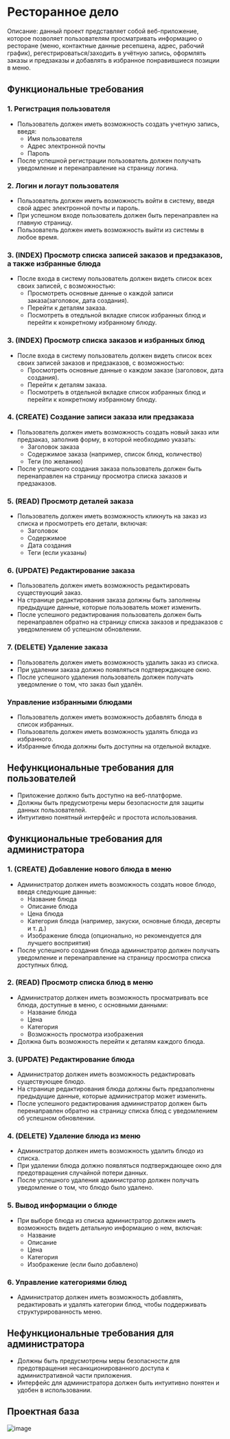 
# Ресторанное дело
Описание: данный проект представляет собой веб-приложение, которое позволяет пользователям просматривать информацию о ресторане (меню, контактные данные ресепшена, адрес, рабочий график), регестрироваться/заходить в учётную запись, оформлять заказы и предзаказы и добавлять в избранное понравившиеся позиции в меню.
## Функциональные требования

### 1. Регистрация пользователя
- Пользователь должен иметь возможность создать учетную запись, введя:
  - Имя пользователя
  - Адрес электронной почты
  - Пароль
- После успешной регистрации пользователь должен получать уведомление и перенаправление на страницу логина.

### 2. Логин и логаут пользователя
- Пользователь должен иметь возможность войти в систему, введя свой адрес электронной почты и пароль.
- При успешном входе пользователь должен быть перенаправлен на главную страницу.
- Пользователь должен иметь возможность выйти из системы в любое время.

### 3. (INDEX) Просмотр списка записей заказов и предзаказов, а также избранные блюда
- После входа в систему пользователь должен видеть список всех своих записей, с возможностью:
  - Просмотреть основные данные о каждой записи заказа(заголовок, дата создания).
  - Перейти к деталям заказа.
  - Посмотреть в отедльной вкладке список избранных блюд и перейти к конкретному избранному блюду.
    

### 3. (INDEX) Просмотр списка заказов и избранных блюд
- После входа в систему пользователь должен видеть список всех своих записей заказов и предзаказов, с возможностью:
  - Просмотреть основные данные о каждом заказе (заголовок, дата создания).
  - Перейти к деталям заказа.
  - Посмотреть в отдельной вкладке список избранных блюд и перейти к конкретному избранному блюду.

### 4. (CREATE) Создание записи заказа или предзаказа
- Пользователь должен иметь возможность создать новый заказ или предзаказ, заполнив форму, в которой необходимо указать:
  - Заголовок заказа
  - Содержимое заказа (например, список блюд, количество)
  - Теги (по желанию)
- После успешного создания заказа пользователь должен быть перенаправлен на страницу просмотра списка заказов и предзаказов.

### 5. (READ) Просмотр деталей заказа
- Пользователь должен иметь возможность кликнуть на заказ из списка и просмотреть его детали, включая:
  - Заголовок
  - Содержимое
  - Дата создания
  - Теги (если указаны)

### 6. (UPDATE) Редактирование заказа
- Пользователь должен иметь возможность редактировать существующий заказ.
- На странице редактирования заказа должны быть заполнены предыдущие данные, которые пользователь может изменить.
- После успешного редактирования пользователь должен быть перенаправлен обратно на страницу списка заказов и предзаказов с уведомлением об успешном обновлении.

### 7. (DELETE) Удаление заказа
- Пользователь должен иметь возможность удалить заказ из списка.
- При удалении заказа должно появляться подтверждающее окно.
- После успешного удаления пользователь должен получать уведомление о том, что заказ был удалён.

### Управление избранными блюдами
- Пользователь должен иметь возможность добавлять блюда в список избранных.
- Пользователь должен иметь возможность удалять блюда из избранного.
- Избранные блюда должны быть доступны на отдельной вкладке.

## Нефункциональные требования для пользователей
- Приложение должно быть доступно на веб-платформе.
- Должны быть предусмотрены меры безопасности для защиты данных пользователей.
- Интуитивно понятный интерфейс и простота использования.

## Функциональные требования для администратора
### 1. (CREATE) Добавление нового блюда в меню
- Администратор должен иметь возможность создать новое блюдо, введя следующие данные:
  - Название блюда
  - Описание блюда
  - Цена блюда
  - Категория блюда (например, закуски, основные блюда, десерты и т. д.)
  - Изображение блюда (опционально, но рекомендуется для лучшего восприятия)
- После успешного создания блюда администратор должен получать уведомление и перенаправление на страницу просмотра списка доступных блюд.

### 2. (READ) Просмотр списка блюд в меню
- Администратор должен иметь возможность просматривать все блюда, доступные в меню, с основными данными:
  - Название блюда
  - Цена
  - Категория
  - Возможность просмотра изображения
- Должна быть возможность перейти к деталям каждого блюда.

### 3. (UPDATE) Редактирование блюда
- Администратор должен иметь возможность редактировать существующее блюдо.
- На странице редактирования блюда должны быть предзаполнены предыдущие данные, которые администратор может изменить.
- После успешного редактирования администратор должен быть перенаправлен обратно на страницу списка блюд с уведомлением об успешном обновлении.

### 4. (DELETE) Удаление блюда из меню
- Администратор должен иметь возможность удалить блюдо из списка.
- При удалении блюда должно появляться подтверждающее окно для предотвращения случайной потери данных.
- После успешного удаления администратор должен получать уведомление о том, что блюдо было удалено.

### 5. Вывод информации о блюде
- При выборе блюда из списка администратор должен иметь возможность видеть детальную информацию о нем, включая:
  - Название
  - Описание
  - Цена
  - Категория
  - Изображение (если было добавлено)

### 6. Управление категориями блюд
- Администратор должен иметь возможность добавлять, редактировать и удалять категории блюд, чтобы поддерживать структурированность меню.

## Нефункциональные требования для администратора
- Должны быть предусмотрены меры безопасности для предотвращения несанкционированного доступа к административной части приложения.
- Интерфейс для администратора должен быть интуитивно понятен и удобен в использовании.

## Проектная база
![image](https://github.com/user-attachments/assets/07a0a9cf-4301-4686-94a1-14b1b09d280d)


